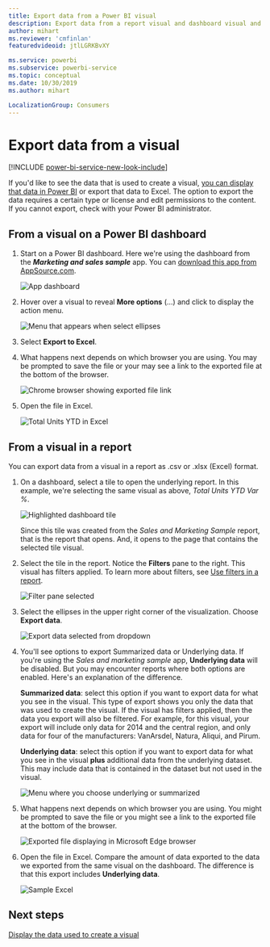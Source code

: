 ```yaml
---
title: Export data from a Power BI visual
description: Export data from a report visual and dashboard visual and view it in Excel.
author: mihart
ms.reviewer: 'cmfinlan'
featuredvideoid: jtlLGRKBvXY

ms.service: powerbi
ms.subservice: powerbi-service
ms.topic: conceptual
ms.date: 10/30/2019
ms.author: mihart

LocalizationGroup: Consumers
---
```

# Export data from a visual

[!INCLUDE [power-bi-service-new-look-include](../includes/power-bi-service-new-look-include.md)]

If you'd like to see the data that is used to create a visual, [you can display that data in Power BI](end-user-show-data.md) or export that data to Excel. The option to export the data requires a certain type or license and edit permissions to the content. If you cannot export, check with your Power BI administrator. 

## From a visual on a Power BI dashboard

1. Start on a Power BI dashboard. Here we're using the dashboard from the ***Marketing and sales sample*** app. You can [download this app from AppSource.com](https://appsource.microsoft.com/product/power-bi/microsoft-retail-analysis-sample.salesandmarketingsample-preview?flightCodes=e2b06c7a-a438-4d99-9eb6-4324ce87f282).

    ![App dashboard](media/end-user-export/power-bi-dashboards.png)

2. Hover over a visual to reveal **More options** (...) and click to display the action menu.

    ![Menu that appears when select ellipses](media/end-user-export/power-bi-action-menu.png)

3. Select  **Export to Excel**.

4. What happens next depends on which browser you are using. You may be prompted to save the file or your may see a link to the exported file at the bottom of the browser. 

    ![Chrome browser showing exported file link](media/end-user-export/power-bi-dashboard-exports.png)

5. Open the file in Excel.  

    ![Total Units YTD in Excel](media/end-user-export/power-bi-excel.png)


## From a visual in a report
You can export data from a visual in a report as .csv or .xlsx (Excel) format. 

1. On a dashboard, select a tile to open the underlying report.  In this example, we're selecting the same visual as above, *Total Units YTD Var %*. 

    ![Highlighted dashboard tile](media/end-user-export/power-bi-export-reports.png)

    Since this tile was created from the *Sales and Marketing Sample* report, that is the report that opens. And, it opens to the page that contains the selected tile visual. 

2. Select the tile in the report. Notice the **Filters** pane to the right. This visual has filters applied. To learn more about filters, see [Use filters in a report](end-user-report-filter.md).

    ![Filter pane selected](media/end-user-export/power-bi-export-filter.png)


3. Select the ellipses in the upper right corner of the visualization. Choose **Export data**.

    ![Export data selected from dropdown](media/end-user-export/power-bi-export-report.png)

4. You'll see options to export Summarized data or Underlying data. If you're using the *Sales and marketing sample* app, **Underlying data** will be disabled. But you may encounter reports where both options are enabled. Here's an explanation of the difference.

    **Summarized data**: select this option if you want to export data for what you see in the visual.  This type of export shows you only the data that was used to create the visual. If the visual has filters applied, then the data you export will also be filtered. For example, for this visual, your export will include only data for 2014 and the central region, and only data for four of the manufacturers: VanArsdel, Natura, Aliqui, and Pirum.
  

    **Underlying data**: select this option if you want to export data for what you see in the visual **plus** additional data from the underlying dataset.  This may include data that is contained in the dataset but not used in the visual. 

    ![Menu where you choose underlying or summarized](media/end-user-export/power-bi-export-option.png)

5. What happens next depends on which browser you are using. You might be prompted to save the file or you might see a link to the exported file at the bottom of the browser. 

    ![Exported file displaying in Microsoft Edge browser](media/end-user-export/power-bi-export-edge-browser.png)


6. Open the file in Excel. Compare the amount of data exported to the data we exported from the same visual on the dashboard. The difference is that this export includes **Underlying data**. 

    ![Sample Excel](media/end-user-export/power-bi-underlying.png)

## Next steps

[Display the data used to create a visual](end-user-show-data.md)